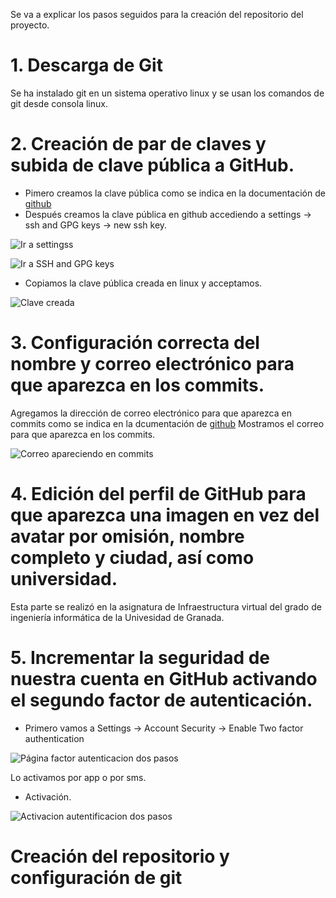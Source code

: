 Se va a explicar los pasos seguidos para la creación del repositorio del proyecto.

# 1. Descarga de Git
  Se ha instalado git en un sistema operativo linux y se usan los comandos de git desde consola linux.

# 2. Creación de par de claves y subida de clave pública a GitHub.
  * Pimero creamos la clave pública como se indica en la documentación de [github](https://docs.github.com/es/github/authenticating-to-github/connecting-to-github-with-ssh/generating-a-new-ssh-key-and-adding-it-to-the-ssh-agent)
  * Después creamos la clave pública en github accediendo a settings -> ssh and GPG keys -> new ssh key.

  ![Ir a settingss](https://github.com/CharlySM/ProyectoCC/tree/master/doc/img/goSettings.PNG "Ir a settings")

  ![Ir a SSH and GPG keys](https://github.com/CharlySM/ProyectoCC/tree/master/doc/img/goSSH.PNG "Ir a SSH and GPG keys")

  * Copiamos la clave pública creada en linux y acceptamos.

  ![Clave creada](https://github.com/CharlySM/ProyectoCC/tree/master/doc/img/keyCreada.PNG "Clave creada")

# 3. Configuración correcta del nombre y correo electrónico para que aparezca en los commits.
  Agregamos la dirección de correo electrónico para que aparezca en commits como se indica en la dcumentación de [github](https://docs.github.com/es/github/setting-up-and-managing-your-github-user-account/managing-email-preferences/setting-your-commit-email-address)
  Mostramos el correo para que aparezca en los commits.

  ![Correo apareciendo en commits](https://github.com/CharlySM/ProyectoCC/tree/master/doc/img/correo.PNG "Correo apareciendo en commits")

# 4. Edición del perfil de GitHub para que aparezca una imagen en vez del avatar por omisión, nombre completo y ciudad, así como universidad.
  Esta parte se realizó en la asignatura de Infraestructura virtual del grado de ingeniería informática de la Univesidad de Granada.

# 5. Incrementar la seguridad de nuestra cuenta en GitHub activando el segundo factor de autenticación.
  * Primero vamos a Settings -> Account Security -> Enable Two factor authentication

  ![Página factor autenticacion dos pasos](https://github.com/CharlySM/ProyectoCC/tree/master/doc/img/autentication.PNG "Página factor autenticacion dos pasos")

  Lo activamos por app o por sms.

  * Activación.

  ![Activacion autentificacion dos pasos](https://github.com/CharlySM/ProyectoCC/tree/master/doc/img/activacion.PNG "Activacion autentificacion dos pasos")

# Creación del repositorio y configuración de git
